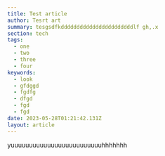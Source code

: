 ```yaml
---
title: Test article
author: Tesrt art
summary: tesgsdfkdddddddddddddddddddddddlf gh,.x
section: tech
tags:
  - one
  - two
  - three
  - four
keywords:
  - look
  - gfdggd
  - fgdfg
  - dfgd
  - fgd
  - fgd
date: 2023-05-28T01:21:42.131Z
layout: article
---
```

y﻿uuuuuuuuuuuuuuuuuuuuuuuuuhhhhhhh